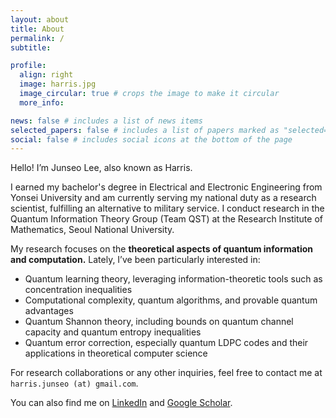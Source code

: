 ```yaml
---
layout: about
title: About
permalink: /
subtitle: 

profile:
  align: right
  image: harris.jpg
  image_circular: true # crops the image to make it circular
  more_info:

news: false # includes a list of news items
selected_papers: false # includes a list of papers marked as "selected={true}"
social: false # includes social icons at the bottom of the page
---
```


Hello! I’m Junseo Lee, also known as Harris.  

I earned my bachelor's degree in Electrical and Electronic Engineering from Yonsei University and am currently serving my national duty as a research scientist, fulfilling an alternative to military service.
I conduct research in the Quantum Information Theory Group (Team QST) at the Research Institute of Mathematics, Seoul National University.

My research focuses on the **theoretical aspects of quantum information and computation.** Lately, I’ve been particularly interested in:  
- Quantum learning theory, leveraging information-theoretic tools such as concentration inequalities  
- Computational complexity, quantum algorithms, and provable quantum advantages  
- Quantum Shannon theory, including bounds on quantum channel capacity and quantum entropy inequalities  
- Quantum error correction, especially quantum LDPC codes and their applications in theoretical computer science

For research collaborations or any other inquiries, feel free to contact me at `harris.junseo (at) gmail.com`.

You can also find me on [LinkedIn](http://www.linkedin.com/in/harris-quantum) and [Google Scholar](https://scholar.google.co.kr/citations?user=mal5ZI8AAAAJ&hl=ko).